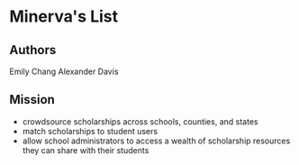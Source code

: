 # Minerva's List

## Authors
Emily Chang
Alexander Davis

## Mission
* crowdsource scholarships across schools, counties, and states
* match scholarships to student users
* allow school administrators to access a wealth of scholarship resources they can share with their students